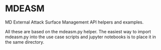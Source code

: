 # MDEASM
 MD External Attack Surface Management API helpers and examples.

 All these are based on the mdeasm.py helper. The easiest way to import mdeasm.py into the use case scripts and jupyter notebooks is to place it in the same directory.
